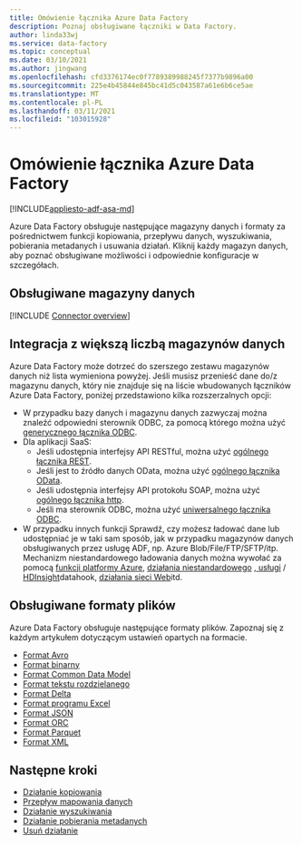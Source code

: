 ```yaml
---
title: Omówienie łącznika Azure Data Factory
description: Poznaj obsługiwane łączniki w Data Factory.
author: linda33wj
ms.service: data-factory
ms.topic: conceptual
ms.date: 03/10/2021
ms.author: jingwang
ms.openlocfilehash: cfd3376174ec0f7789389988245f7377b9896a00
ms.sourcegitcommit: 225e4b45844e845bc41d5c043587a61e6b6ce5ae
ms.translationtype: MT
ms.contentlocale: pl-PL
ms.lasthandoff: 03/11/2021
ms.locfileid: "103015928"
---
```

# <a name="azure-data-factory-connector-overview"></a>Omówienie łącznika Azure Data Factory

[!INCLUDE[appliesto-adf-asa-md](includes/appliesto-adf-asa-md.md)]

Azure Data Factory obsługuje następujące magazyny danych i formaty za pośrednictwem funkcji kopiowania, przepływu danych, wyszukiwania, pobierania metadanych i usuwania działań. Kliknij każdy magazyn danych, aby poznać obsługiwane możliwości i odpowiednie konfiguracje w szczegółach.

## <a name="supported-data-stores"></a>Obsługiwane magazyny danych

[!INCLUDE [Connector overview](../../includes/data-factory-v2-connector-overview.md)]

## <a name="integrate-with-more-data-stores"></a>Integracja z większą liczbą magazynów danych

Azure Data Factory może dotrzeć do szerszego zestawu magazynów danych niż lista wymieniona powyżej. Jeśli musisz przenieść dane do/z magazynu danych, który nie znajduje się na liście wbudowanych łączników Azure Data Factory, poniżej przedstawiono kilka rozszerzalnych opcji:
- W przypadku bazy danych i magazynu danych zazwyczaj można znaleźć odpowiedni sterownik ODBC, za pomocą którego można użyć [generycznego łącznika ODBC](connector-odbc.md).
- Dla aplikacji SaaS:
    - Jeśli udostępnia interfejsy API RESTful, można użyć [ogólnego łącznika REST](connector-rest.md).
    - Jeśli jest to źródło danych OData, można użyć [ogólnego łącznika OData](connector-odata.md).
    - Jeśli udostępnia interfejsy API protokołu SOAP, można użyć [ogólnego łącznika http](connector-http.md).
    - Jeśli ma sterownik ODBC, można użyć [uniwersalnego łącznika ODBC](connector-odbc.md).
- W przypadku innych funkcji Sprawdź, czy możesz ładować dane lub udostępniać je w taki sam sposób, jak w przypadku magazynów danych obsługiwanych przez usługę ADF, np. Azure Blob/File/FTP/SFTP/itp. Mechanizm niestandardowego ładowania danych można wywołać za pomocą [funkcji platformy Azure](control-flow-azure-function-activity.md), [działania niestandardowego](transform-data-using-dotnet-custom-activity.md) [, usługi](transform-data-databricks-notebook.md) / [HDInsight](transform-data-using-hadoop-hive.md)datahook, [działania sieci Web](control-flow-web-activity.md)itd.

## <a name="supported-file-formats"></a>Obsługiwane formaty plików

Azure Data Factory obsługuje następujące formaty plików. Zapoznaj się z każdym artykułem dotyczącym ustawień opartych na formacie.

- [Format Avro](format-avro.md)
- [Format binarny](format-binary.md)
- [Format Common Data Model](format-common-data-model.md)
- [Format tekstu rozdzielanego](format-delimited-text.md)
- [Format Delta](format-delta.md)
- [Format programu Excel](format-excel.md)
- [Format JSON](format-json.md)
- [Format ORC](format-orc.md)
- [Format Parquet](format-parquet.md)
- [Format XML](format-xml.md)

## <a name="next-steps"></a>Następne kroki

- [Działanie kopiowania](copy-activity-overview.md)
- [Przepływ mapowania danych](concepts-data-flow-overview.md)
- [Działanie wyszukiwania](control-flow-lookup-activity.md)
- [Działanie pobierania metadanych](control-flow-get-metadata-activity.md)
- [Usuń działanie](delete-activity.md)
